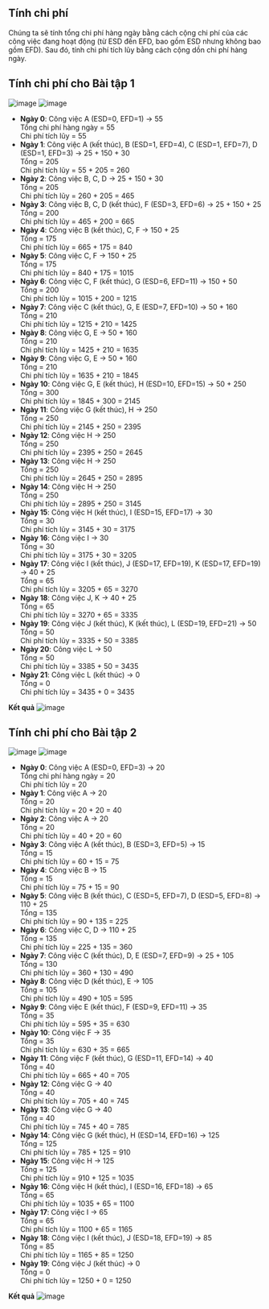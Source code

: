## Tính chi phí
Chúng ta sẽ tính tổng chi phí hàng ngày bằng cách cộng chi phí của các công việc đang hoạt động (từ ESD đến EFD, bao gồm ESD nhưng không bao gồm EFD). Sau đó, tính chi phí tích lũy bằng cách cộng dồn chi phí hàng ngày.
## Tính chi phí cho Bài tập 1
![image](https://github.com/user-attachments/assets/e833f66b-65a3-4d49-901f-621c5b32f05f)
![image](https://github.com/user-attachments/assets/da563dda-f5fd-480d-8d96-1afa8117b98b)

- **Ngày 0**: Công việc A (ESD=0, EFD=1) → 55  
  Tổng chi phí hàng ngày = 55  
  Chi phí tích lũy = 55
- **Ngày 1**: Công việc A (kết thúc), B (ESD=1, EFD=4), C (ESD=1, EFD=7), D (ESD=1, EFD=3) → 25 + 150 + 30  
  Tổng = 205  
  Chi phí tích lũy = 55 + 205 = 260
- **Ngày 2**: Công việc B, C, D → 25 + 150 + 30  
  Tổng = 205  
  Chi phí tích lũy = 260 + 205 = 465
- **Ngày 3**: Công việc B, C, D (kết thúc), F (ESD=3, EFD=6) → 25 + 150 + 25  
  Tổng = 200  
  Chi phí tích lũy = 465 + 200 = 665
- **Ngày 4**: Công việc B (kết thúc), C, F → 150 + 25  
  Tổng = 175  
  Chi phí tích lũy = 665 + 175 = 840
- **Ngày 5**: Công việc C, F → 150 + 25  
  Tổng = 175  
  Chi phí tích lũy = 840 + 175 = 1015
- **Ngày 6**: Công việc C, F (kết thúc), G (ESD=6, EFD=11) → 150 + 50  
  Tổng = 200  
  Chi phí tích lũy = 1015 + 200 = 1215
- **Ngày 7**: Công việc C (kết thúc), G, E (ESD=7, EFD=10) → 50 + 160  
  Tổng = 210  
  Chi phí tích lũy = 1215 + 210 = 1425
- **Ngày 8**: Công việc G, E → 50 + 160  
  Tổng = 210  
  Chi phí tích lũy = 1425 + 210 = 1635
- **Ngày 9**: Công việc G, E → 50 + 160  
  Tổng = 210  
  Chi phí tích lũy = 1635 + 210 = 1845
- **Ngày 10**: Công việc G, E (kết thúc), H (ESD=10, EFD=15) → 50 + 250  
  Tổng = 300  
  Chi phí tích lũy = 1845 + 300 = 2145
- **Ngày 11**: Công việc G (kết thúc), H → 250  
  Tổng = 250  
  Chi phí tích lũy = 2145 + 250 = 2395
- **Ngày 12**: Công việc H → 250  
  Tổng = 250  
  Chi phí tích lũy = 2395 + 250 = 2645
- **Ngày 13**: Công việc H → 250  
  Tổng = 250  
  Chi phí tích lũy = 2645 + 250 = 2895
- **Ngày 14**: Công việc H → 250  
  Tổng = 250  
  Chi phí tích lũy = 2895 + 250 = 3145
- **Ngày 15**: Công việc H (kết thúc), I (ESD=15, EFD=17) → 30  
  Tổng = 30  
  Chi phí tích lũy = 3145 + 30 = 3175
- **Ngày 16**: Công việc I → 30  
  Tổng = 30  
  Chi phí tích lũy = 3175 + 30 = 3205
- **Ngày 17**: Công việc I (kết thúc), J (ESD=17, EFD=19), K (ESD=17, EFD=19) → 40 + 25  
  Tổng = 65  
  Chi phí tích lũy = 3205 + 65 = 3270
- **Ngày 18**: Công việc J, K → 40 + 25  
  Tổng = 65  
  Chi phí tích lũy = 3270 + 65 = 3335
- **Ngày 19**: Công việc J (kết thúc), K (kết thúc), L (ESD=19, EFD=21) → 50  
  Tổng = 50  
  Chi phí tích lũy = 3335 + 50 = 3385
- **Ngày 20**: Công việc L → 50  
  Tổng = 50  
  Chi phí tích lũy = 3385 + 50 = 3435
- **Ngày 21**: Công việc L (kết thúc) → 0  
  Tổng = 0  
  Chi phí tích lũy = 3435 + 0 = 3435

**Kết quả**
![image](https://github.com/user-attachments/assets/d2087202-11f4-4c73-9649-bf751127cb7f)


## Tính chi phí cho Bài tập 2
![image](https://github.com/user-attachments/assets/f5f9501f-cb64-4c69-ba9b-341b9962076d)
![image](https://github.com/user-attachments/assets/f4336d83-50e6-47c5-a0a6-220c105f3c40)

- **Ngày 0**: Công việc A (ESD=0, EFD=3) → 20  
  Tổng chi phí hàng ngày = 20  
  Chi phí tích lũy = 20
- **Ngày 1**: Công việc A → 20  
  Tổng = 20  
  Chi phí tích lũy = 20 + 20 = 40
- **Ngày 2**: Công việc A → 20  
  Tổng = 20  
  Chi phí tích lũy = 40 + 20 = 60
- **Ngày 3**: Công việc A (kết thúc), B (ESD=3, EFD=5) → 15  
  Tổng = 15  
  Chi phí tích lũy = 60 + 15 = 75
- **Ngày 4**: Công việc B → 15  
  Tổng = 15  
  Chi phí tích lũy = 75 + 15 = 90
- **Ngày 5**: Công việc B (kết thúc), C (ESD=5, EFD=7), D (ESD=5, EFD=8) → 110 + 25  
  Tổng = 135  
  Chi phí tích lũy = 90 + 135 = 225
- **Ngày 6**: Công việc C, D → 110 + 25  
  Tổng = 135  
  Chi phí tích lũy = 225 + 135 = 360
- **Ngày 7**: Công việc C (kết thúc), D, E (ESD=7, EFD=9) → 25 + 105  
  Tổng = 130  
  Chi phí tích lũy = 360 + 130 = 490
- **Ngày 8**: Công việc D (kết thúc), E → 105  
  Tổng = 105  
  Chi phí tích lũy = 490 + 105 = 595
- **Ngày 9**: Công việc E (kết thúc), F (ESD=9, EFD=11) → 35  
  Tổng = 35  
  Chi phí tích lũy = 595 + 35 = 630
- **Ngày 10**: Công việc F → 35  
  Tổng = 35  
  Chi phí tích lũy = 630 + 35 = 665
- **Ngày 11**: Công việc F (kết thúc), G (ESD=11, EFD=14) → 40  
  Tổng = 40  
  Chi phí tích lũy = 665 + 40 = 705
- **Ngày 12**: Công việc G → 40  
  Tổng = 40  
  Chi phí tích lũy = 705 + 40 = 745
- **Ngày 13**: Công việc G → 40  
  Tổng = 40  
  Chi phí tích lũy = 745 + 40 = 785
- **Ngày 14**: Công việc G (kết thúc), H (ESD=14, EFD=16) → 125  
  Tổng = 125  
  Chi phí tích lũy = 785 + 125 = 910
- **Ngày 15**: Công việc H → 125  
  Tổng = 125  
  Chi phí tích lũy = 910 + 125 = 1035
- **Ngày 16**: Công việc H (kết thúc), I (ESD=16, EFD=18) → 65  
  Tổng = 65  
  Chi phí tích lũy = 1035 + 65 = 1100
- **Ngày 17**: Công việc I → 65  
  Tổng = 65  
  Chi phí tích lũy = 1100 + 65 = 1165
- **Ngày 18**: Công việc I (kết thúc), J (ESD=18, EFD=19) → 85  
  Tổng = 85  
  Chi phí tích lũy = 1165 + 85 = 1250
- **Ngày 19**: Công việc J (kết thúc) → 0  
  Tổng = 0  
  Chi phí tích lũy = 1250 + 0 = 1250
  
**Kết quả**
![image](https://github.com/user-attachments/assets/71d5f1c0-70c1-4d4e-91d1-310a7494947b)
